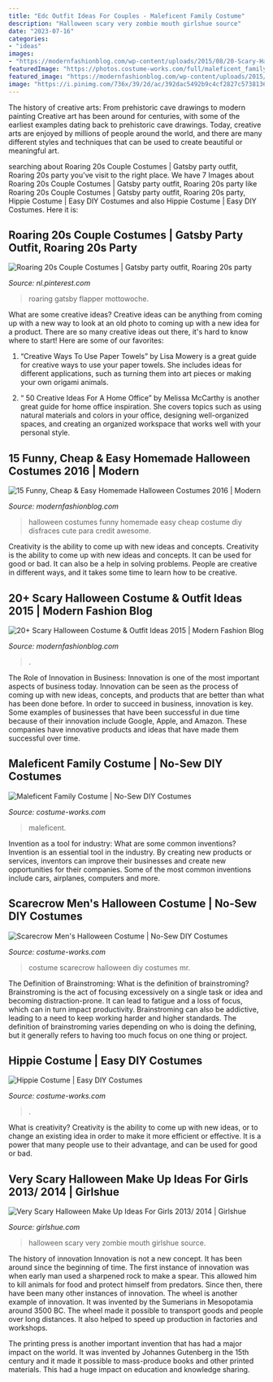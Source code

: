 ```yaml
---
title: "Edc Outfit Ideas For Couples - Maleficent Family Costume"
description: "Halloween scary very zombie mouth girlshue source"
date: "2023-07-16"
categories:
- "ideas"
images:
- "https://modernfashionblog.com/wp-content/uploads/2015/08/20-Scary-Halloween-Costume-Outfit-Ideas-2015-20.jpg"
featuredImage: "https://photos.costume-works.com/full/maleficent_family.jpg"
featured_image: "https://modernfashionblog.com/wp-content/uploads/2015/08/20-Scary-Halloween-Costume-Outfit-Ideas-2015-20.jpg"
image: "https://i.pinimg.com/736x/39/2d/ac/392dac5492b9c4cf2827c5738136edec.jpg"
---
```



The history of creative arts: From prehistoric cave drawings to modern painting
Creative art has been around for centuries, with some of the earliest examples dating back to prehistoric cave drawings. Today, creative arts are enjoyed by millions of people around the world, and there are many different styles and techniques that can be used to create beautiful or meaningful art.

	

		
searching about Roaring 20s Couple Costumes | Gatsby party outfit, Roaring 20s party you've visit to the right place. We have 7 Images about Roaring 20s Couple Costumes | Gatsby party outfit, Roaring 20s party like Roaring 20s Couple Costumes | Gatsby party outfit, Roaring 20s party, Hippie Costume | Easy DIY Costumes and also Hippie Costume | Easy DIY Costumes. Here it is:
		
    
## Roaring 20s Couple Costumes | Gatsby Party Outfit, Roaring 20s Party

<img loading=lazy src="https://i.pinimg.com/736x/39/2d/ac/392dac5492b9c4cf2827c5738136edec.jpg" onerror="this.onerror=null;this.src='https://tse1.mm.bing.net/th?id=OIP.dOmKMYSmEZRvk5KIl6hLpgAAAA&amp;pid=15.1';" alt="Roaring 20s Couple Costumes | Gatsby party outfit, Roaring 20s party">

_Source: nl.pinterest.com_

>roaring gatsby flapper mottowoche. 

	

What are some creative ideas?
Creative ideas can be anything from coming up with a new way to look at an old photo to coming up with a new idea for a product. There are so many creative ideas out there, it's hard to know where to start! Here are some of our favorites: 
1. “Creative Ways To Use Paper Towels” by Lisa Mowery is a great guide for creative ways to use your paper towels. She includes ideas for different applications, such as turning them into art pieces or making your own origami animals.

2. “ 50 Creative Ideas For A Home Office” by Melissa McCarthy is another great guide for home office inspiration. She covers topics such as using natural materials and colors in your office, designing well-organized spaces, and creating an organized workspace that works well with your personal style.


    
## 15 Funny, Cheap &amp; Easy Homemade Halloween Costumes 2016 | Modern

<img loading=lazy src="http://modernfashionblog.com/wp-content/uploads/2016/08/15-Funny-Cheap-Easy-Homemade-Halloween-Costumes-2016-4.jpg" onerror="this.onerror=null;this.src='https://tse4.mm.bing.net/th?id=OIP.5hUZ3noANXpBm_5g9KWNIAHaOr&amp;pid=15.1';" alt="15 Funny, Cheap &amp; Easy Homemade Halloween Costumes 2016 | Modern">

_Source: modernfashionblog.com_

>halloween costumes funny homemade easy cheap costume diy disfraces cute para credit awesome. 

	

Creativity is the ability to come up with new ideas and concepts.
Creativity is the ability to come up with new ideas and concepts. It can be used for good or bad. It can also be a help in solving problems. People are creative in different ways, and it takes some time to learn how to be creative.

    
## 20+ Scary Halloween Costume &amp; Outfit Ideas 2015 | Modern Fashion Blog

<img loading=lazy src="https://modernfashionblog.com/wp-content/uploads/2015/08/20-Scary-Halloween-Costume-Outfit-Ideas-2015-20.jpg" onerror="this.onerror=null;this.src='https://tse1.mm.bing.net/th?id=OIP.KDPGPPW1sz76Rq_Y0quohgHaKd&amp;pid=15.1';" alt="20+ Scary Halloween Costume &amp; Outfit Ideas 2015 | Modern Fashion Blog">

_Source: modernfashionblog.com_

>. 

	

The Role of Innovation in Business:
Innovation is one of the most important aspects of business today. Innovation can be seen as the process of coming up with new ideas, concepts, and products that are better than what has been done before. In order to succeed in business, innovation is key. Some examples of businesses that have been successful in due time because of their innovation include Google, Apple, and Amazon. These companies have innovative products and ideas that have made them successful over time.

    
## Maleficent Family Costume | No-Sew DIY Costumes

<img loading=lazy src="https://photos.costume-works.com/full/maleficent_family.jpg" onerror="this.onerror=null;this.src='https://tse4.mm.bing.net/th?id=OIP.82RYOOx3XZZRT-ppYIkjGAHaKW&amp;pid=15.1';" alt="Maleficent Family Costume | No-Sew DIY Costumes">

_Source: costume-works.com_

>maleficent. 

	

Invention as a tool for industry: What are some common inventions?
Invention is an essential tool in the industry. By creating new products or services, inventors can improve their businesses and create new opportunities for their companies. Some of the most common inventions include cars, airplanes, computers and more.

    
## Scarecrow Men&#039;s Halloween Costume | No-Sew DIY Costumes

<img loading=lazy src="https://photos.costume-works.com/full/scarecrow96.jpg" onerror="this.onerror=null;this.src='https://tse2.mm.bing.net/th?id=OIP.uNZJ2qCI5bySVCmuoulevwHaNE&amp;pid=15.1';" alt="Scarecrow Men&#039;s Halloween Costume | No-Sew DIY Costumes">

_Source: costume-works.com_

>costume scarecrow halloween diy costumes mr. 

	

The Definition of Brainstroming: What is the definition of brainstroming?
Brainstroming is the act of focusing excessively on a single task or idea and becoming distraction-prone. It can lead to fatigue and a loss of focus, which can in turn impact productivity. Brainstroming can also be addictive, leading to a need to keep working harder and higher standards. The definition of brainstroming varies depending on who is doing the defining, but it generally refers to having too much focus on one thing or project.

    
## Hippie Costume | Easy DIY Costumes

<img loading=lazy src="https://photos.costume-works.com/full/hippie6.jpg" onerror="this.onerror=null;this.src='https://tse4.mm.bing.net/th?id=OIP.9Di42cwRBlK5zNNeKagqzQHaJ3&amp;pid=15.1';" alt="Hippie Costume | Easy DIY Costumes">

_Source: costume-works.com_

>. 

	

What is creativity?
Creativity is the ability to come up with new ideas, or to change an existing idea in order to make it more efficient or effective. It is a power that many people use to their advantage, and can be used for good or bad.

    
## Very Scary Halloween Make Up Ideas For Girls 2013/ 2014 | Girlshue

<img loading=lazy src="https://www.girlshue.com/wp-content/uploads/2016/07/unnamed-file-5841.jpg" onerror="this.onerror=null;this.src='https://tse1.mm.bing.net/th?id=OIP.TGS6cG8tX6Ww192MXEOLrQHaLH&amp;pid=15.1';" alt="Very Scary Halloween Make Up Ideas For Girls 2013/ 2014 | Girlshue">

_Source: girlshue.com_

>halloween scary very zombie mouth girlshue source. 

	

The history of innovation
Innovation is not a new concept. It has been around since the beginning of time. The first instance of innovation was when early man used a sharpened rock to make a spear. This allowed him to kill animals for food and protect himself from predators. Since then, there have been many other instances of innovation.
The wheel is another example of innovation. It was invented by the Sumerians in Mesopotamia around 3500 BC. The wheel made it possible to transport goods and people over long distances. It also helped to speed up production in factories and workshops.

The printing press is another important invention that has had a major impact on the world. It was invented by Johannes Gutenberg in the 15th century and it made it possible to mass-produce books and other printed materials. This had a huge impact on education and knowledge sharing.

